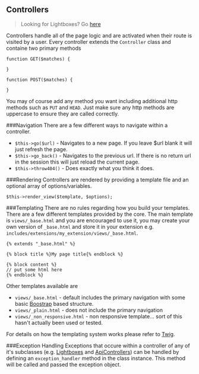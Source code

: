 Controllers
----
>Looking for Lightboxes? Go [here](/admin/documentation/core/Lightboxes)

Controllers handle all of the page logic and are activated when their route is visited by a user. Every controller extends the `Controller` class and containe two primary methods

    function GET($matches) {

    }

    function POST($matches) {

    }

You may of course add any method you want including additional http methods such as `PUT` and `HEAD`. Just make sure any http methods are uppercase to ensure they are called correctly.

###Navigation
There are a few different ways to navigate within a controller.

*   `$this->go($url)` - Navigates to a new page. If you leave $url blank it will just refresh the page.
*   `$this->go_back()` - Navigates to the previous url. If there is no return url in the session this will just reload the current page.
*   `$this->throw404()` - Does exactly what you think it does.


###Rendering
Controllers are rendered by providing a template file and an optional array of options/variables.

    $this->render_view($template, $options);

###Templating
There are no rules regarding how you build your templates. There are a few different templates provided by the core. The main template is `views/_base.html` and you are encouraged to use it, you may create your own version of `_base.html` and store it in your extension e.g. `includes/extensions/my_extension/views/_base.html`.

    {% extends "_base.html" %}

    {% block title %}My page title{% endblock %}

    {% block content %}
    // put some html here
    {% endblock %}

Other templates available are

* `views/_base.html` - default includes the primary navigation with some basic [Boostrap](http://getbootstrap.com/) based structure.
* `views/_plain.html` - does not include the primary navigation 
* `views/_non_responsive.html` - non responsive template... sort of this hasn't actually been used or tested.

For details on how the templating system works please refer to [Twig].

###Exception Handling
Exceptions that occure within a controller of any of it's subclasses (e.g. [Lightboxes](/admin/documentation/core/Lightboxes) and [ApiControllers](/admin/documentation/core/ApiControllers)) can be handled by defining an `exception_handler` method in the class instance. This method will be called and passed the exception object.

[Twig]:http://twig.sensiolabs.org/